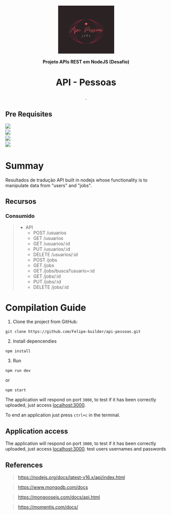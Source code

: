 <p align="center">
  <a href="">
    <img src="./src/assets/logo.png" height="150" width="175" alt="logo" />
  </a>
</p>

<p align="center"><b>Projeto APIs REST em NodeJS (Desafio)</b></p>

<div align="center">


</div>

  <h1 align="center">API - Pessoas</h1>
  <h3 align="center"></h3>
  <p align="center" style="indent-text">.<p>

## Pre Requisites
<a href="https://nodejs.org/en/download/"><img src="https://img.shields.io/badge/nodejs-v16.14.0-green?style=for-the-badge&logo=node.js"/></a></br>
<a href="https://www.mongodb.com/try/download/community"><img src="https://img.shields.io/badge/mongodb-yellowgreen?style=for-the-badge&logo=mongodb"/></a></br>
<a href="https://docs.npmjs.com/about-npm"><img src="https://img.shields.io/badge/npm-v8.3.1-yellow?style=for-the-badge&logo=npm"/></a></br>
<a href="https://code.visualstudio.com/download"><img src="https://img.shields.io/badge/vscode-yellow?style=for-the-badge&logo=Visual Studio Code"/></a>

# Summay

Resultados de tradução
API built in nodejs whose functionality is to manipulate data from "users" and "jobs". 


## Recursos
### Consumido
>- API
>   - POST /usuarios
>   - GET /usuarios
>   - GET /usuarios/:id
>   - PUT /usuarios/:id
>   - DELETE /usuarios/:id
>   - POST /jobs
>   - GET /jobs
>   - GET /jobs/busca?usuario=:id
>   - GET /jobs/:id
>   - PUT /jobs/:id
>   - DELETE /jobs/:id

# Compilation Guide

1. Clone the project from GitHub:

```
git clone https://github.com/Felipe-builder/api-pessoas.git
```

2. Install depencendies
```
npm install
```
3. Run

```
npm run dev
```
or

```
npm start
```

The application will respond on port `3000`, to test if it has been correctly uploaded, just access [localhost:3000](http://localhost:3000).

To end an application just press `ctrl+c` in the terminal.

## Application access

The application will respond on port `3000`, to test if it has been correctly uploaded, just access [localhost:3000](http://localhost:3000).
test users usernames and passwords 

## References

> https://nodejs.org/docs/latest-v16.x/api/index.html

> https://www.mongodb.com/docs 

> https://mongoosejs.com/docs/api.html

> https://momentjs.com/docs/
